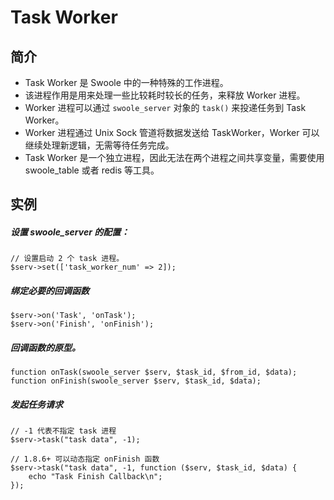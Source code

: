 # Task Worker

## 简介
* Task Worker 是 Swoole 中的一种特殊的工作进程。
* 该进程作用是用来处理一些比较耗时较长的任务，来释放 Worker 进程。
* Worker 进程可以通过 `swoole_server` 对象的 `task()` 来投递任务到 Task Worker。
* Worker 进程通过 Unix Sock 管道将数据发送给 TaskWorker，Worker 可以继续处理新逻辑，无需等待任务完成。
* Task Worker 是一个独立进程，因此无法在两个进程之间共享变量，需要使用 swoole_table 或者 redis 等工具。

## 实例
##### 设置 swoole_server 的配置：
```
// 设置启动 2 个 task 进程。
$serv->set(['task_worker_num' => 2]);
```

##### 绑定必要的回调函数
```
$serv->on('Task', 'onTask');
$serv->on('Finish', 'onFinish');
```

##### 回调函数的原型。
```
function onTask(swoole_server $serv, $task_id, $from_id, $data);
function onFinish(swoole_server $serv, $task_id, $data);
```

##### 发起任务请求
```
// -1 代表不指定 task 进程
$serv->task("task data", -1);

// 1.8.6+ 可以动态指定 onFinish 函数
$serv->task("task data", -1, function ($serv, $task_id, $data) {
    echo "Task Finish Callback\n";
});
```
